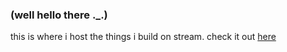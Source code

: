 ### (well hello there ._.)
this is where i host the things i build on stream.
check it out [here](www.twitch.tv/ptsdotpng)

